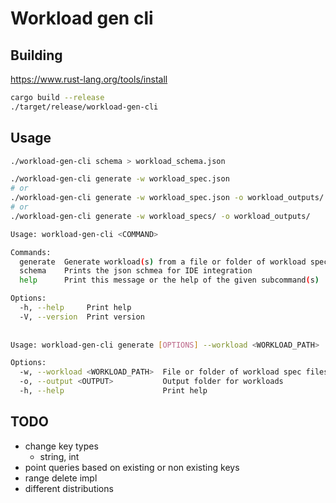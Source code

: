 # Workload gen cli

## Building

<https://www.rust-lang.org/tools/install>

```bash
cargo build --release
./target/release/workload-gen-cli
```

## Usage

```bash
./workload-gen-cli schema > workload_schema.json

./workload-gen-cli generate -w workload_spec.json
# or
./workload-gen-cli generate -w workload_spec.json -o workload_outputs/
# or 
./workload-gen-cli generate -w workload_specs/ -o workload_outputs/
```

```bash
Usage: workload-gen-cli <COMMAND>

Commands:
  generate  Generate workload(s) from a file or folder of workload specifications
  schema    Prints the json schmea for IDE integration
  help      Print this message or the help of the given subcommand(s)

Options:
  -h, --help     Print help
  -V, --version  Print version
  
  
Usage: workload-gen-cli generate [OPTIONS] --workload <WORKLOAD_PATH>

Options:
  -w, --workload <WORKLOAD_PATH>  File or folder of workload spec files
  -o, --output <OUTPUT>           Output folder for workloads
  -h, --help                      Print help

```

## TODO

- change key types
  - string, int
- point queries based on existing or non existing keys
- range delete impl
- different distributions